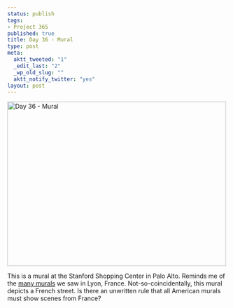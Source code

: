 ```yaml
--- 
status: publish
tags: 
- Project 365
published: true
title: Day 36 - Mural
type: post
meta: 
  aktt_tweeted: "1"
  _edit_last: "2"
  _wp_old_slug: ""
  aktt_notify_twitter: "yes"
layout: post
---
```

<a href="http://www.flickr.com/photos/freeed/5420679530/" title="Day 36 - Mural by Fred​, on Flickr"><img src="http://farm6.static.flickr.com/5094/5420679530_44a732ae2e.jpg" width="500" height="375" alt="Day 36 - Mural" /></a>

This is a mural at the Stanford Shopping Center in Palo Alto. Reminds me of the <a href="http://www.flickr.com/search/?q=lyon+mural&w=70748623%40N00&z=e">many murals</a> we saw in Lyon, France. Not-so-coincidentally, this mural depicts a French street. Is there an unwritten rule that all American murals must show scenes from France?
